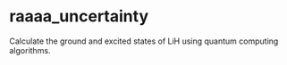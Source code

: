 # raaaa_uncertainty
Calculate the ground and excited states of LiH using quantum computing algorithms. 
